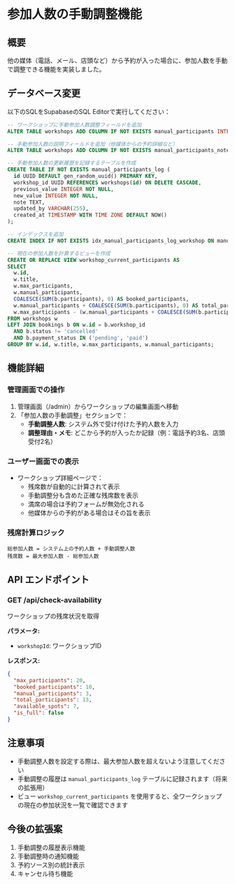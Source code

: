 # 参加人数の手動調整機能

## 概要
他の媒体（電話、メール、店頭など）から予約が入った場合に、参加人数を手動で調整できる機能を実装しました。

## データベース変更
以下のSQLをSupabaseのSQL Editorで実行してください：

```sql
-- ワークショップに手動参加人数調整フィールドを追加
ALTER TABLE workshops ADD COLUMN IF NOT EXISTS manual_participants INTEGER DEFAULT 0;

-- 手動参加人数の説明フィールドを追加（他媒体からの予約詳細など）
ALTER TABLE workshops ADD COLUMN IF NOT EXISTS manual_participants_note TEXT;

-- 手動参加人数の更新履歴を記録するテーブルを作成
CREATE TABLE IF NOT EXISTS manual_participants_log (
  id UUID DEFAULT gen_random_uuid() PRIMARY KEY,
  workshop_id UUID REFERENCES workshops(id) ON DELETE CASCADE,
  previous_value INTEGER NOT NULL,
  new_value INTEGER NOT NULL,
  note TEXT,
  updated_by VARCHAR(255),
  created_at TIMESTAMP WITH TIME ZONE DEFAULT NOW()
);

-- インデックスを追加
CREATE INDEX IF NOT EXISTS idx_manual_participants_log_workshop ON manual_participants_log(workshop_id, created_at DESC);

-- 現在の参加人数を計算するビューを作成
CREATE OR REPLACE VIEW workshop_current_participants AS
SELECT 
  w.id,
  w.title,
  w.max_participants,
  w.manual_participants,
  COALESCE(SUM(b.participants), 0) AS booked_participants,
  w.manual_participants + COALESCE(SUM(b.participants), 0) AS total_participants,
  w.max_participants - (w.manual_participants + COALESCE(SUM(b.participants), 0)) AS available_spots
FROM workshops w
LEFT JOIN bookings b ON w.id = b.workshop_id 
  AND b.status != 'cancelled' 
  AND b.payment_status IN ('pending', 'paid')
GROUP BY w.id, w.title, w.max_participants, w.manual_participants;
```

## 機能詳細

### 管理画面での操作
1. 管理画面（/admin）からワークショップの編集画面へ移動
2. 「参加人数の手動調整」セクションで：
   - **手動調整人数**: システム外で受け付けた予約人数を入力
   - **調整理由・メモ**: どこから予約が入ったか記録（例：電話予約3名、店頭受付2名）

### ユーザー画面での表示
- ワークショップ詳細ページで：
  - 残席数が自動的に計算されて表示
  - 手動調整分も含めた正確な残席数を表示
  - 満席の場合は予約フォームが無効化される
  - 他媒体からの予約がある場合はその旨を表示

### 残席計算ロジック
```
総参加人数 = システム上の予約人数 + 手動調整人数
残席数 = 最大参加人数 - 総参加人数
```

## API エンドポイント

### GET /api/check-availability
ワークショップの残席状況を取得

**パラメータ:**
- `workshopId`: ワークショップID

**レスポンス:**
```json
{
  "max_participants": 20,
  "booked_participants": 10,
  "manual_participants": 3,
  "total_participants": 13,
  "available_spots": 7,
  "is_full": false
}
```

## 注意事項
- 手動調整人数を設定する際は、最大参加人数を超えないよう注意してください
- 手動調整の履歴は `manual_participants_log` テーブルに記録されます（将来の拡張用）
- ビュー `workshop_current_participants` を使用すると、全ワークショップの現在の参加状況を一覧で確認できます

## 今後の拡張案
1. 手動調整の履歴表示機能
2. 手動調整時の通知機能
3. 予約ソース別の統計表示
4. キャンセル待ち機能